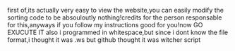 first of,its actually very easy to view the website,you can easily modify the sorting code to be absouloutly nothing!credits for the person responsable for this,anyways if you follow my instructions good for you!now GO EXUCUTE IT
also i programmed in whitespace,but since i dont know the file format,i thought it was .ws but github thought it was witcher script

